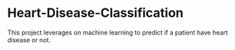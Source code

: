 # Heart-Disease-Classification
This project leverages on machine learning to predict if a patient have heart disease or not.
